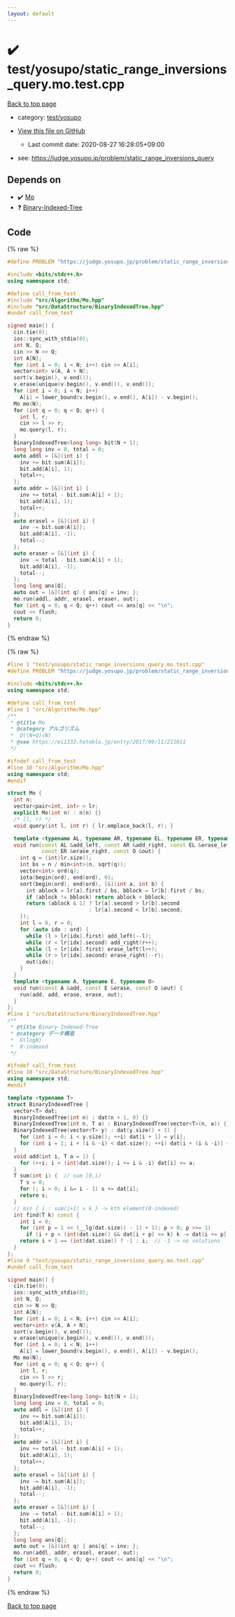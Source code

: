 ```yaml
---
layout: default
---
```


<!-- mathjax config similar to math.stackexchange -->
<script type="text/javascript" async
  src="https://cdnjs.cloudflare.com/ajax/libs/mathjax/2.7.5/MathJax.js?config=TeX-MML-AM_CHTML">
</script>
<script type="text/x-mathjax-config">
  MathJax.Hub.Config({
    TeX: { equationNumbers: { autoNumber: "AMS" }},
    tex2jax: {
      inlineMath: [ ['$','$'] ],
      processEscapes: true
    },
    "HTML-CSS": { matchFontHeight: false },
    displayAlign: "left",
    displayIndent: "2em"
  });
</script>

<script type="text/javascript" src="https://cdnjs.cloudflare.com/ajax/libs/jquery/3.4.1/jquery.min.js"></script>
<script src="https://cdn.jsdelivr.net/npm/jquery-balloon-js@1.1.2/jquery.balloon.min.js" integrity="sha256-ZEYs9VrgAeNuPvs15E39OsyOJaIkXEEt10fzxJ20+2I=" crossorigin="anonymous"></script>
<script type="text/javascript" src="../../../assets/js/copy-button.js"></script>
<link rel="stylesheet" href="../../../assets/css/copy-button.css" />


# :heavy_check_mark: test/yosupo/static_range_inversions_query.mo.test.cpp

<a href="../../../index.html">Back to top page</a>

* category: <a href="../../../index.html#0b58406058f6619a0f31a172defc0230">test/yosupo</a>
* <a href="{{ site.github.repository_url }}/blob/master/test/yosupo/static_range_inversions_query.mo.test.cpp">View this file on GitHub</a>
    - Last commit date: 2020-08-27 16:28:05+09:00


* see: <a href="https://judge.yosupo.jp/problem/static_range_inversions_query">https://judge.yosupo.jp/problem/static_range_inversions_query</a>


## Depends on

* :heavy_check_mark: <a href="../../../library/src/Algorithm/Mo.hpp.html">Mo</a>
* :question: <a href="../../../library/src/DataStructure/BinaryIndexedTree.hpp.html">Binary-Indexed-Tree</a>


## Code

<a id="unbundled"></a>
{% raw %}
```cpp
#define PROBLEM "https://judge.yosupo.jp/problem/static_range_inversions_query"

#include <bits/stdc++.h>
using namespace std;

#define call_from_test
#include "src/Algorithm/Mo.hpp"
#include "src/DataStructure/BinaryIndexedTree.hpp"
#undef call_from_test

signed main() {
  cin.tie(0);
  ios::sync_with_stdio(0);
  int N, Q;
  cin >> N >> Q;
  int A[N];
  for (int i = 0; i < N; i++) cin >> A[i];
  vector<int> v(A, A + N);
  sort(v.begin(), v.end());
  v.erase(unique(v.begin(), v.end()), v.end());
  for (int i = 0; i < N; i++)
    A[i] = lower_bound(v.begin(), v.end(), A[i]) - v.begin();
  Mo mo(N);
  for (int q = 0; q < Q; q++) {
    int l, r;
    cin >> l >> r;
    mo.query(l, r);
  }
  BinaryIndexedTree<long long> bit(N + 1);
  long long inv = 0, total = 0;
  auto addl = [&](int i) {
    inv += bit.sum(A[i]);
    bit.add(A[i], 1);
    total++;
  };
  auto addr = [&](int i) {
    inv += total - bit.sum(A[i] + 1);
    bit.add(A[i], 1);
    total++;
  };
  auto erasel = [&](int i) {
    inv -= bit.sum(A[i]);
    bit.add(A[i], -1);
    total--;
  };
  auto eraser = [&](int i) {
    inv -= total - bit.sum(A[i] + 1);
    bit.add(A[i], -1);
    total--;
  };
  long long ans[Q];
  auto out = [&](int q) { ans[q] = inv; };
  mo.run(addl, addr, erasel, eraser, out);
  for (int q = 0; q < Q; q++) cout << ans[q] << "\n";
  cout << flush;
  return 0;
}
```
{% endraw %}

<a id="bundled"></a>
{% raw %}
```cpp
#line 1 "test/yosupo/static_range_inversions_query.mo.test.cpp"
#define PROBLEM "https://judge.yosupo.jp/problem/static_range_inversions_query"

#include <bits/stdc++.h>
using namespace std;

#define call_from_test
#line 1 "src/Algorithm/Mo.hpp"
/**
 * @title Mo
 * @category アルゴリズム
 *  O((N+Q)√N)
 * @see https://ei1333.hateblo.jp/entry/2017/09/11/211011
 */

#ifndef call_from_test
#line 10 "src/Algorithm/Mo.hpp"
using namespace std;
#endif

struct Mo {
  int n;
  vector<pair<int, int> > lr;
  explicit Mo(int n) : n(n) {}
  /* [l, r) */
  void query(int l, int r) { lr.emplace_back(l, r); }

  template <typename AL, typename AR, typename EL, typename ER, typename O>
  void run(const AL &add_left, const AR &add_right, const EL &erase_left,
           const ER &erase_right, const O &out) {
    int q = (int)lr.size();
    int bs = n / min<int>(n, sqrt(q));
    vector<int> ord(q);
    iota(begin(ord), end(ord), 0);
    sort(begin(ord), end(ord), [&](int a, int b) {
      int ablock = lr[a].first / bs, bblock = lr[b].first / bs;
      if (ablock != bblock) return ablock < bblock;
      return (ablock & 1) ? lr[a].second > lr[b].second
                          : lr[a].second < lr[b].second;
    });
    int l = 0, r = 0;
    for (auto idx : ord) {
      while (l > lr[idx].first) add_left(--l);
      while (r < lr[idx].second) add_right(r++);
      while (l < lr[idx].first) erase_left(l++);
      while (r > lr[idx].second) erase_right(--r);
      out(idx);
    }
  }
  template <typename A, typename E, typename O>
  void run(const A &add, const E &erase, const O &out) {
    run(add, add, erase, erase, out);
  }
};
#line 1 "src/DataStructure/BinaryIndexedTree.hpp"
/**
 * @title Binary-Indexed-Tree
 * @category データ構造
 *  O(logN)
 *  0-indexed
 */

#ifndef call_from_test
#line 10 "src/DataStructure/BinaryIndexedTree.hpp"
using namespace std;
#endif

template <typename T>
struct BinaryIndexedTree {
  vector<T> dat;
  BinaryIndexedTree(int n) : dat(n + 1, 0) {}
  BinaryIndexedTree(int n, T a) : BinaryIndexedTree(vector<T>(n, a)) {}
  BinaryIndexedTree(vector<T> y) : dat(y.size() + 1) {
    for (int i = 0; i < y.size(); ++i) dat[i + 1] = y[i];
    for (int i = 1; i + (i & -i) < dat.size(); ++i) dat[i + (i & -i)] += dat[i];
  }
  void add(int i, T a = 1) {
    for (++i; i < (int)dat.size(); i += i & -i) dat[i] += a;
  }
  T sum(int i) {  // sum [0,i)
    T s = 0;
    for (; i > 0; i &= i - 1) s += dat[i];
    return s;
  }
  // min { i : sum(i+1) > k } -> kth element(0-indexed)
  int find(T k) const {
    int i = 0;
    for (int p = 1 << (__lg(dat.size() - 1) + 1); p > 0; p >>= 1)
      if (i + p < (int)dat.size() && dat[i + p] <= k) k -= dat[i += p];
    return i + 1 == (int)dat.size() ? -1 : i;  // -1 -> no solutions
  }
};
#line 9 "test/yosupo/static_range_inversions_query.mo.test.cpp"
#undef call_from_test

signed main() {
  cin.tie(0);
  ios::sync_with_stdio(0);
  int N, Q;
  cin >> N >> Q;
  int A[N];
  for (int i = 0; i < N; i++) cin >> A[i];
  vector<int> v(A, A + N);
  sort(v.begin(), v.end());
  v.erase(unique(v.begin(), v.end()), v.end());
  for (int i = 0; i < N; i++)
    A[i] = lower_bound(v.begin(), v.end(), A[i]) - v.begin();
  Mo mo(N);
  for (int q = 0; q < Q; q++) {
    int l, r;
    cin >> l >> r;
    mo.query(l, r);
  }
  BinaryIndexedTree<long long> bit(N + 1);
  long long inv = 0, total = 0;
  auto addl = [&](int i) {
    inv += bit.sum(A[i]);
    bit.add(A[i], 1);
    total++;
  };
  auto addr = [&](int i) {
    inv += total - bit.sum(A[i] + 1);
    bit.add(A[i], 1);
    total++;
  };
  auto erasel = [&](int i) {
    inv -= bit.sum(A[i]);
    bit.add(A[i], -1);
    total--;
  };
  auto eraser = [&](int i) {
    inv -= total - bit.sum(A[i] + 1);
    bit.add(A[i], -1);
    total--;
  };
  long long ans[Q];
  auto out = [&](int q) { ans[q] = inv; };
  mo.run(addl, addr, erasel, eraser, out);
  for (int q = 0; q < Q; q++) cout << ans[q] << "\n";
  cout << flush;
  return 0;
}

```
{% endraw %}

<a href="../../../index.html">Back to top page</a>

